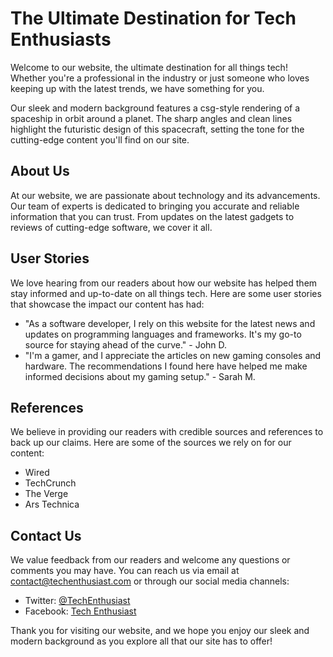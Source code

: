 <!--font:Cinzel-->

# The Ultimate Destination for Tech Enthusiasts

Welcome to our website, the ultimate destination for all things tech! Whether you're a professional in the industry or just someone who loves keeping up with the latest trends, we have something for you.

Our sleek and modern background features a csg-style rendering of a spaceship in orbit around a planet. The sharp angles and clean lines highlight the futuristic design of this spacecraft, setting the tone for the cutting-edge content you'll find on our site.

## About Us

At our website, we are passionate about technology and its advancements. Our team of experts is dedicated to bringing you accurate and reliable information that you can trust. From updates on the latest gadgets to reviews of cutting-edge software, we cover it all.

## User Stories

We love hearing from our readers about how our website has helped them stay informed and up-to-date on all things tech. Here are some user stories that showcase the impact our content has had:

- "As a software developer, I rely on this website for the latest news and updates on programming languages and frameworks. It's my go-to source for staying ahead of the curve." - John D.
- "I'm a gamer, and I appreciate the articles on new gaming consoles and hardware. The recommendations I found here have helped me make informed decisions about my gaming setup." - Sarah M.

## References

We believe in providing our readers with credible sources and references to back up our claims. Here are some of the sources we rely on for our content:

- Wired
- TechCrunch
- The Verge
- Ars Technica

## Contact Us

We value feedback from our readers and welcome any questions or comments you may have. You can reach us via email at [contact@techenthusiast.com](mailto:contact@techenthusiast.com) or through our social media channels:

- Twitter: [@TechEnthusiast](#)
- Facebook: [Tech Enthusiast](#)

Thank you for visiting our website, and we hope you enjoy our sleek and modern background as you explore all that our site has to offer!

<!--

Write me content for website with wallpaper which alt text is:

"A csg-style rendering of a spaceship in orbit around a planet, with sharp angles and clean lines that highlight its modern and sleek design."

The name/title of the page should not be 1:1 copy of the alt text but rather a real content of the website which is using this wallpaper.

- Use markdown format 
- Start with heading
- Heading should be short and concise
- The content should look like a real website 
- The website should not be about the wallpaper, wallpaper is just a related background
- Heading should be contain work "wallpaper" or "background"
- Include real sections like references, contact, user stories, etc. use things relevant to the page purpose.
- Feel free to use structure like headings, bullets, numbering, blockquotes, paragraphs, horizontal lines, etc.
- You can use formatting like bold or _italic_
- You can include UTF-8 emojis
- Links should be only #hash anchors (and you can refer to the document itself)
- Do not include images


---


# Modern Spaceship Design Wallpaper for Tech Enthusiasts

Welcome to our website dedicated to all things tech! Our site is the perfect destination for those who are passionate about technology and its advancements. Whether you're a professional in the industry or just someone who loves keeping up with the latest trends, we have something for you.

Our wallpaper features a csg-style rendering of a spaceship in orbit around a planet. The sharp angles and clean lines highlight the modern and sleek design of this spacecraft, making it the perfect background for any tech enthusiast's device.

## About Us

At our website, we strive to provide our readers with the latest news and information about technology. From updates on the latest gadgets to reviews of cutting-edge software, we cover it all. Our team of experts is dedicated to bringing you accurate and reliable information that you can trust.

## User Stories

We love hearing from our readers about how they use our website and what they've learned from our articles. Here are some user stories that showcase how our content has helped them:

- "I'm a software developer, and I always turn to this website for the latest news and updates on programming languages and frameworks. It's my go-to source for staying up-to-date in my field." - John D.
- "As a gamer, I appreciate the articles on new gaming consoles and hardware. I recently upgraded my PC based on the recommendations I found here, and it's made a huge difference in my gaming experience." - Sarah M.

## References

We believe in providing our readers with credible sources and references to back up our claims. Here are some of the sources we rely on for our content:

- Wired
- TechCrunch
- The Verge
- Ars Technica

## Contact Us

We value feedback from our readers and welcome any questions or comments you may have. You can reach us via email at [contact@techenthusiast.com](mailto:contact@techenthusiast.com) or through our social media channels:

- Twitter: [@TechEnthusiast](#)
- Facebook: [Tech Enthusiast](#)

Thank you for visiting our website, and we hope you enjoy our modern spaceship design wallpaper!


---


Heading should not include word "wallpaper". The website should not be about the wallpaper itself, wallpaper is just a related background, rewrite whole content.


---


# The Ultimate Destination for Tech Enthusiasts

Welcome to our website, the ultimate destination for all things tech! Whether you're a professional in the industry or just someone who loves keeping up with the latest trends, we have something for you.

Our sleek and modern background features a csg-style rendering of a spaceship in orbit around a planet. The sharp angles and clean lines highlight the futuristic design of this spacecraft, setting the tone for the cutting-edge content you'll find on our site.

## About Us

At our website, we are passionate about technology and its advancements. Our team of experts is dedicated to bringing you accurate and reliable information that you can trust. From updates on the latest gadgets to reviews of cutting-edge software, we cover it all.

## User Stories

We love hearing from our readers about how our website has helped them stay informed and up-to-date on all things tech. Here are some user stories that showcase the impact our content has had:

- "As a software developer, I rely on this website for the latest news and updates on programming languages and frameworks. It's my go-to source for staying ahead of the curve." - John D.
- "I'm a gamer, and I appreciate the articles on new gaming consoles and hardware. The recommendations I found here have helped me make informed decisions about my gaming setup." - Sarah M.

## References

We believe in providing our readers with credible sources and references to back up our claims. Here are some of the sources we rely on for our content:

- Wired
- TechCrunch
- The Verge
- Ars Technica

## Contact Us

We value feedback from our readers and welcome any questions or comments you may have. You can reach us via email at [contact@techenthusiast.com](mailto:contact@techenthusiast.com) or through our social media channels:

- Twitter: [@TechEnthusiast](#)
- Facebook: [Tech Enthusiast](#)

Thank you for visiting our website, and we hope you enjoy our sleek and modern background as you explore all that our site has to offer!

-->
